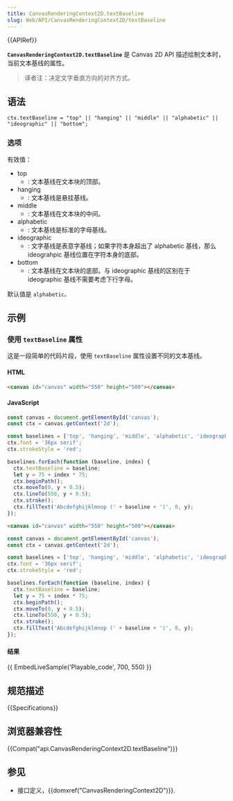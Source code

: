 ```yaml
---
title: CanvasRenderingContext2D.textBaseline
slug: Web/API/CanvasRenderingContext2D/textBaseline
---
```


{{APIRef}}

**`CanvasRenderingContext2D.textBaseline`** 是 Canvas 2D API 描述绘制文本时，当前文本基线的属性。

> 译者注：决定文字垂直方向的对齐方式。

## 语法

```
ctx.textBaseline = "top" || "hanging" || "middle" || "alphabetic" || "ideographic" || "bottom";
```

### 选项

有效值：

- top
  - : 文本基线在文本块的顶部。
- hanging
  - : 文本基线是悬挂基线。
- middle
  - : 文本基线在文本块的中间。
- alphabetic
  - : 文本基线是标准的字母基线。
- ideographic
  - : 文字基线是表意字基线；如果字符本身超出了 alphabetic 基线，那么 ideograhpic 基线位置在字符本身的底部。
- bottom
  - : 文本基线在文本块的底部。与 ideographic 基线的区别在于 ideographic 基线不需要考虑下行字母。

默认值是 `alphabetic。`

## 示例

### 使用 `textBaseline` 属性

这是一段简单的代码片段，使用 `textBaseline` 属性设置不同的文本基线。

#### HTML

```html
<canvas id="canvas" width="550" height="500"></canvas>
```

#### JavaScript

```js
const canvas = document.getElementById('canvas');
const ctx = canvas.getContext('2d');

const baselines = ['top', 'hanging', 'middle', 'alphabetic', 'ideographic', 'bottom'];
ctx.font = '36px serif';
ctx.strokeStyle = 'red';

baselines.forEach(function (baseline, index) {
  ctx.textBaseline = baseline;
  let y = 75 + index * 75;
  ctx.beginPath();
  ctx.moveTo(0, y + 0.5);
  ctx.lineTo(550, y + 0.5);
  ctx.stroke();
  ctx.fillText('Abcdefghijklmnop (' + baseline + ')', 0, y);
});
```

```html hidden
<canvas id="canvas" width="550" height="500"></canvas>
```

```js hidden
const canvas = document.getElementById('canvas');
const ctx = canvas.getContext('2d');

const baselines = ['top', 'hanging', 'middle', 'alphabetic', 'ideographic', 'bottom'];
ctx.font = '36px serif';
ctx.strokeStyle = 'red';

baselines.forEach(function (baseline, index) {
  ctx.textBaseline = baseline;
  let y = 75 + index * 75;
  ctx.beginPath();
  ctx.moveTo(0, y + 0.5);
  ctx.lineTo(550, y + 0.5);
  ctx.stroke();
  ctx.fillText('Abcdefghijklmnop (' + baseline + ')', 0, y);
});
```

#### 结果

{{ EmbedLiveSample('Playable_code', 700, 550) }}

## 规范描述

{{Specifications}}

## 浏览器兼容性

{{Compat("api.CanvasRenderingContext2D.textBaseline")}}

## 参见

- 接口定义，{{domxref("CanvasRenderingContext2D")}}.
